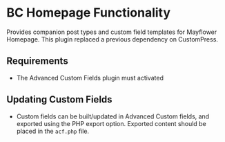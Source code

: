 # BC Homepage Functionality

Provides companion post types and custom field templates for Mayflower Homepage. This plugin replaced a previous dependency on CustomPress.

## Requirements

* The Advanced Custom Fields plugin must activated

## Updating Custom Fields

* Custom fields can be built/updated in Advanced Custom fields, and exported using the PHP export option. Exported content should be placed in the `acf.php` file.
